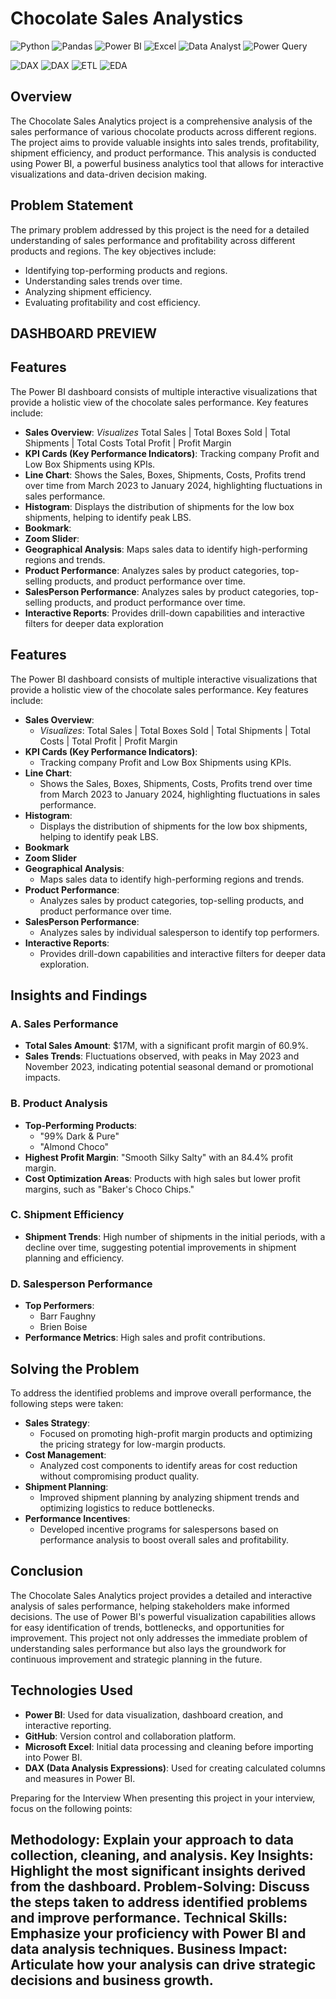 # Chocolate Sales Analystics
![Python](https://img.shields.io/badge/Python-3776AB.svg?style=for-the-badge&logo=Python&logoColor=white)
![Pandas](https://img.shields.io/badge/pandas-%23150458.svg?style=for-the-badge&logo=pandas&logoColor=white)
![Power BI](https://img.shields.io/badge/Power%20BI-%23F2C811.svg?style=for-the-badge&logo=powerbi&logoColor=black)
![Excel](https://img.shields.io/badge/Excel-%23217346.svg?style=for-the-badge&logo=microsoft-excel&logoColor=white)
![Data Analyst](https://img.shields.io/badge/Data%20Analyst-%230088CC.svg?style=for-the-badge)
![Power Query](https://img.shields.io/badge/Power%20Query-%23F2C811.svg?style=for-the-badge&logo=powerbi&logoColor=black)

![DAX](https://img.shields.io/badge/DAX-%2381D4FA.svg?style=for-the-badge&logo=powerbi&logoColor=black)
![DAX](https://img.shields.io/badge/DAX-%234CAF50.svg?style=for-the-badge&logo=Microsoft-Power-BI&logoColor=white)
![ETL](https://img.shields.io/badge/ETL-%23FFA500.svg?style=for-the-badge&logo=Apache-Airflow&logoColor=white)
![EDA](https://img.shields.io/badge/EDA-%23328CE8.svg?style=for-the-badge&logo=Python&logoColor=white)


## Overview
The Chocolate Sales Analytics project is a comprehensive analysis of the sales performance of various chocolate products across different regions. The project aims to provide valuable insights into sales trends, profitability, shipment efficiency, and product performance. This analysis is conducted using Power BI, a powerful business analytics tool that allows for interactive visualizations and data-driven decision making.

## Problem Statement
The primary problem addressed by this project is the need for a detailed understanding of sales performance and profitability across different products and regions. The key objectives include:
- Identifying top-performing products and regions.
- Understanding sales trends over time.
- Analyzing shipment efficiency.
- Evaluating profitability and cost efficiency.


## DASHBOARD PREVIEW

## Features
The Power BI dashboard consists of multiple interactive visualizations that provide a holistic view of the chocolate sales performance. 
Key features include:
- **Sales Overview**: *Visualizes* Total Sales | Total Boxes Sold | Total Shipments | Total Costs Total Profit | Profit Margin
- **KPI Cards (Key Performance Indicators)**: Tracking company Profit and Low Box Shipments using KPIs.
- **Line Chart**: Shows the Sales, Boxes, Shipments, Costs, Profits trend over time from March 2023 to January 2024, highlighting fluctuations in sales performance.
- **Histogram**: Displays the distribution of shipments for the low box shipments, helping to identify peak LBS.
- **Bookmark**: 
- **Zoom Slider**:
- **Geographical Analysis**: Maps sales data to identify high-performing regions and trends.
- **Product Performance**: Analyzes sales by product categories, top-selling products, and product performance over time.
- **SalesPerson Performance**: Analyzes sales by product categories, top-selling products, and product performance over time.
- **Interactive Reports**: Provides drill-down capabilities and interactive filters for deeper data exploration

## Features

The Power BI dashboard consists of multiple interactive visualizations that provide a holistic view of the chocolate sales performance. Key features include:

- **Sales Overview**: 
  - *Visualizes*: Total Sales | Total Boxes Sold | Total Shipments | Total Costs | Total Profit | Profit Margin
- **KPI Cards (Key Performance Indicators)**: 
  - Tracking company Profit and Low Box Shipments using KPIs.
- **Line Chart**: 
  - Shows the Sales, Boxes, Shipments, Costs, Profits trend over time from March 2023 to January 2024, highlighting fluctuations in sales performance.
- **Histogram**: 
  - Displays the distribution of shipments for the low box shipments, helping to identify peak LBS.
- **Bookmark**
- **Zoom Slider**
- **Geographical Analysis**: 
  - Maps sales data to identify high-performing regions and trends.
- **Product Performance**: 
  - Analyzes sales by product categories, top-selling products, and product performance over time.
- **SalesPerson Performance**: 
  - Analyzes sales by individual salesperson to identify top performers.
- **Interactive Reports**: 
  - Provides drill-down capabilities and interactive filters for deeper data exploration.


## Insights and Findings

### A. Sales Performance
- **Total Sales Amount**: $17M, with a significant profit margin of 60.9%.
- **Sales Trends**: Fluctuations observed, with peaks in May 2023 and November 2023, indicating potential seasonal demand or promotional impacts.

### B. Product Analysis
- **Top-Performing Products**:
  - "99% Dark & Pure"
  - "Almond Choco"
- **Highest Profit Margin**: "Smooth Silky Salty" with an 84.4% profit margin.
- **Cost Optimization Areas**: Products with high sales but lower profit margins, such as "Baker's Choco Chips."

### C. Shipment Efficiency
- **Shipment Trends**: High number of shipments in the initial periods, with a decline over time, suggesting potential improvements in shipment planning and efficiency.

### D. Salesperson Performance
- **Top Performers**:
  - Barr Faughny
  - Brien Boise
- **Performance Metrics**: High sales and profit contributions.

## Solving the Problem

To address the identified problems and improve overall performance, the following steps were taken:

- **Sales Strategy**: 
  - Focused on promoting high-profit margin products and optimizing the pricing strategy for low-margin products.
- **Cost Management**: 
  - Analyzed cost components to identify areas for cost reduction without compromising product quality.
- **Shipment Planning**: 
  - Improved shipment planning by analyzing shipment trends and optimizing logistics to reduce bottlenecks.
- **Performance Incentives**: 
  - Developed incentive programs for salespersons based on performance analysis to boost overall sales and profitability.

## Conclusion
The Chocolate Sales Analytics project provides a detailed and interactive analysis of sales performance, helping stakeholders make informed decisions. The use of Power BI's powerful visualization capabilities allows for easy identification of trends, bottlenecks, and opportunities for improvement. This project not only addresses the immediate problem of understanding sales performance but also lays the groundwork for continuous improvement and strategic planning in the future.



## Technologies Used
- **Power BI**: Used for data visualization, dashboard creation, and interactive reporting.
- **GitHub**: Version control and collaboration platform.
- **Microsoft Excel**: Initial data processing and cleaning before importing into Power BI.
- **DAX (Data Analysis Expressions)**: Used for creating calculated columns and measures in Power BI.


Preparing for the Interview
When presenting this project in your interview, focus on the following points:

Methodology: Explain your approach to data collection, cleaning, and analysis.
Key Insights: Highlight the most significant insights derived from the dashboard.
Problem-Solving: Discuss the steps taken to address identified problems and improve performance.
Technical Skills: Emphasize your proficiency with Power BI and data analysis techniques.
Business Impact: Articulate how your analysis can drive strategic decisions and business growth.
---


